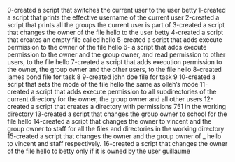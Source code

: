 0-created a script that switches the current user to the user betty
1-created a script that prints the effective username of the current user
2-created a script that prints all the groups the current user is part of
3-created a script that changes the owner of the file hello to the user betty
4-created a script that creates an empty file called hello
5-created  a script that adds execute permission to the owner of the file hello
6- a script that adds execute permission to the owner and the group owner, and read permission to other users, to the file hello
7-created a script that adds execution permission to the owner, the group owner and the other users, to the file hello
8-created james bond file for task 8
9-created john doe file for task 9
10-created  a script that sets the mode of the file hello the same as olleh’s mode
11-created a script that adds execute permission to all subdirectories of the current directory for the owner, the group owner and all other users
12-created a script that creates a directory with permissions 751 in the working directory
13-created a script that changes the group owner to school for the file hello
14-created a script that changes the owner to vincent and the group owner to staff for all the files and directories in the working directory
15-created a script that changes the owner and the group owner of _ hello to vincent and staff respectively.
16-created a script that changes the owner of the file hello to betty only if it is owned by the user guillaume
